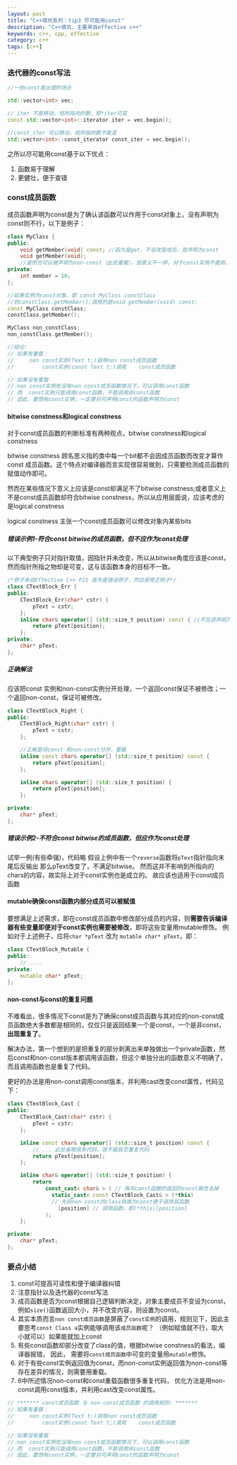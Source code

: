 ```yaml
---
layout: post
title: "C++填坑系列：tip3 尽可能用const"
description: "C++填坑，主要来自effective c++"
keywords: c++, cpp, effective
category: c++
tags: [c++]
---
```


### 迭代器的const写法

```cpp
//一些const易出错的场合

std::vector<int> vec;

// iter 不能移动，但所指向的数，即*iter可变
const std::vector<int>::iterator iter = vec.begin(); 

//const_iter 可以移动，但所指的数不能变
std::vector<int>::const_iterator const_iter = vec.begin();
```

之所以尽可能用const基于以下优点：

1. 函数易于理解
2. 更健壮，便于查错

### const成员函数

成员函数声明为const是为了确认该函数可以作用于const对象上，没有声明为const则不行，以下是例子：

``` cpp
class MyClass {
public:
    void getMember(void) const; //因为是get，不会改变成员，故声明为const
    void getMember(void);      
    //虽然也可以被声明为non-const（此处重载），但意义不一样，对于const实例不能用。
private:
    int member = 10;
};

//如果实例为const对象，即 const MyClass constClass
//则constClass.getMember();调用的是void getMember(void) const;
const MyClass constClass;
constClass.getMember();

MyClass non_constClass;
non_constClass.getMember();

//结论:
// 如果有重载：
//     non const实例(Text t;)调用non const成员函数
//         const实例(const Text t;)调用    const成员函数

// 如果没有重载
// non const实例在没有non const成员函数情况下，可以调用const函数
// 而  const实例只能调用const函数，不能调用非const函数
// 因此，要想有const实例，一定要对可声明const的函数声明为const
```

#### bitwise constness和logical constness

对于const成员函数的判断标准有两种观点，bitwise constness和logical constness

bitwise constness 顾名思义指的类中每一个bit都不会因成员函数而改变才算作const 成员函数。这个特点对编译器而言实现很容易做到，只需要检测成员函数的赋值动作即可。

然而在某些情况下意义上应该是const却满足不了bitwise constness;或者意义上不是const成员函数却符合bitwise constness，所以从应用层面说，应该考虑的是logical constness

logical constness 主张一个const成员函数可以修改对象内某些bits

##### 错误示例1-符合const bitwise的成员函数，但不应作为const处理

以下典型例子只对指针取值，因指针并未改变，所以从bitwise角度应该是const，
然而指针所指之物却是可变，这与该函数本身的目标不一致。

```cpp
/*例子来自Effective C++ P21 首先是错误例子，然后是修正例子*/
class CTextBlock_Err {
public:
    CTextBlock_Err(char* cstr) {
        pText = cstr;
    };
    inline char& operator[] (std::size_t position) const { //不应该声明为const
        return pText[position];
    }; 
private:
    char* pText;
};
```

##### 正确解法

应该把const 实例和non-const实例分开处理，一个返回const保证不被修改；一个返回non-const，保证可被修改。

``` cpp
class CTextBlock_Right {
public:
    CTextBlock_Right(char* cstr) {
        pText = cstr;
    };

    //正解是将const 和non-const分开，重载
    inline const char& operator[] (std::size_t position) const {
        return pText[position];
    };

    inline char& operator[] (std::size_t position) {
        return pText[position];
    };

private:
    char* pText;
};
```

##### 错误示例2-不符合const bitwise的成员函数，但应作为const处理

试举一例(有些牵强)，代码略
假设上例中有一个`reverse`函数将`pText`指针指向末尾后反输出
那么pText改变了，不满足bitwise。
然而这并不影响到所指向的chars的内容，故实际上对于const实例也是成立的。
故应该也适用于const成员函数

#### mutable确保const函数内部分成员可以被赋值

要想满足上述需求，即在const成员函数中修改部分成员的内容，则**需要告诉编译器有些变量即便对于const实例也需要被修改**，即将这些变量用mutable修饰。
例如对于上述例子，应将`char *pText` 改为 `mutable char* pText`，即：

```cpp
class CTextBlock_Mutable {
public:
    // ....
private:
    mutable char* pText;
};
```

#### non-const与const的重复问题

不难看出，很多情况下const是为了确保const成员函数与其对应的non-const成员函数绝大多数都是相同的，仅仅只是返回结果一个是const，一个是非const，**出现重复了**。

解决办法，第一个想到的是把重复的部分剥离出来单独做出一个private函数，然后const和non-const版本都调用该函数，但这个单独分出的函数意义不明确了，而且调用函数也是重复了代码。

更好的办法是用non-const调用const版本，并利用cast改变const属性，代码见下：

``` cpp
class CTextBlock_Cast {
public:
    CTextBlock_Cast(char* cstr) {
        pText = cstr;
    };

    inline const char& operator[] (std::size_t position) const {
        // ... 此处省略很多代码，故不能容忍重复代码
        return pText[position];
    };

    inline char& operator[] (std::size_t position) {
        return 
            const_cast< char& > ( // 再将const函数的返回的const属性去掉
              static_cast< const CTextBlock_Cast& > (*this)
              // 先将non-const的class转换为const便于调用其函数
                [position] // 调用函数，即(*this)[position]
            ); 
    };

private:
    char* pText;
};
```

### 要点小结

1. const可提高可读性和便于编译器纠错
2. 注意指针以及迭代器的const写法
3. 成员函数是否为const根据自己逻辑判断决定，对象主要成员不变设为const，
例如`size()`函数返回大小，并不改变内容，则设置为const。
4. 其实本质而言`non const成员函数`是屏蔽了`const实例`的调用，规则见下，因此主要思考`const Class a`实例能够调用该`成员函数`呢？
（例如赋值就不行，取大小就可以）如果能就加上const
5. 有些const函数却部分改变了class的值，根据bitwise constness的看法，编译器报错，
因此， 需要将`const成员函数`中可变的变量用`mutable`修饰。
6. 对于有些const实例返回值为const，而non-const实例返回值为non-const等存在差异的情况，则需要用重载。
7. 6中所述情况non-const和const重载函数很多重复代码，
优化方法是用non-const调用const版本，并利用cast改变const属性。

``` cpp 
// ******* const成员函数 与 non-const成员函数 的调用规则: *******
// 如果有重载：
//     non const实例(Text t;)调用non const成员函数
//         const实例(const Text t;)调用    const成员函数

// 如果没有重载
// non const实例在没有non const成员函数情况下，可以调用const函数
// 而  const实例只能调用const函数，不能调用非const函数
// 因此，要想有const实例，一定要对可声明const的函数声明为const
```
